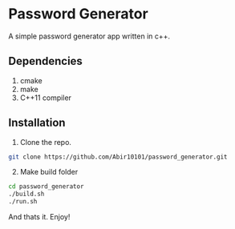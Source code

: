 
# Password Generator

A simple password generator app written in c++.

## Dependencies

1. cmake
2. make
3. C++11 compiler


## Installation 

1. Clone the repo.
```bash 
git clone https://github.com/Abir10101/password_generator.git
```
2. Make build folder
```bash 
cd password_generator
./build.sh
./run.sh
```
And thats it. Enjoy!